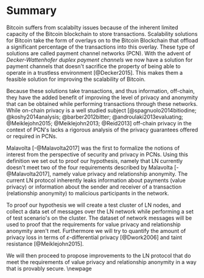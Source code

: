 # Summary

Bitcoin suffers from scalabilty issues because of the inherent limited capacity of the Bitcoin blockchain to store transactions. Scalability solutions for Bitcoin take the form of overlays on to the Bitcoin Blockchain that offload a significant percentage of the transactions into this overlay. These type of solutions are called payment channel networks (PCN). With the advent of *Decker-Wattenhofer duplex payment channels* we now have a solution for payment channels that doesn't sacrifice the property of being able to operate in a trustless environment [@Decker2015]. This makes them a feasible solution for improving the scalability of Bitcoin.

Because these solutions take transactions, and thus information, off-chain, they have the added benefit of improving the level of privacy and anonymity that can be obtained while performing transactions through these networks. While on-chain privacy is a well studied subject [@spagnuolo2014bitiodine; @koshy2014analysis; @barber2012bitter; @androulaki2013evaluating; @Meiklejohn2015; @Meiklejohn2013; @Reid2013] off-chain privacy in the context of PCN's lacks a rigorous analysis of the privacy guarantees offered or required in PCNs.

Malavolta [-@Malavolta2017] was the first to formalize the notions of interest from the perspective of security and privacy in PCNs. Using this definition we set out to proof our hypothesis, namely that LN currently doesn't meet two of the four requirements described by Malavolta [-@Malavolta2017], namely value privacy and relationship anonymity. The current LN protocol inherently leaks information about payments (value privacy) or information about the sender and receiver of a transaction (relationship anonymity) to malicious participants in the network.

To proof our hypothesis we will create a test cluster of LN nodes, and collect a data set of messages over the LN network while performing a set of test scenario's on the cluster. The dataset of network messages will be used to proof that the requirements for value privacy and relationship anonymity aren't met. Furthermore we will try to quantify the amount of privacy loss in terms of $\varepsilon$-differential privacy [@Dwork2006] and taint resistance [@Meiklejohn2015].

We will then proceed to propose improvements to the LN protocol that do meet the requirements of value privacy and relationship anonymity in a way that is provably secure.
\newpage
